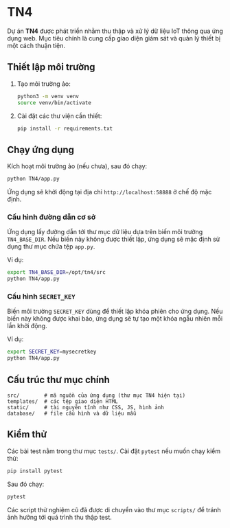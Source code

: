 # TN4

Dự án **TN4** được phát triển nhằm thu thập và xử lý dữ liệu IoT thông qua ứng dụng web. Mục tiêu chính là cung cấp giao diện giám sát và quản lý thiết bị một cách thuận tiện.

## Thiết lập môi trường

1. Tạo môi trường ảo:
   ```bash
   python3 -m venv venv
   source venv/bin/activate
   ```
2. Cài đặt các thư viện cần thiết:
   ```bash
   pip install -r requirements.txt
   ```

## Chạy ứng dụng

Kích hoạt môi trường ảo (nếu chưa), sau đó chạy:
```bash
python TN4/app.py
```
Ứng dụng sẽ khởi động tại địa chỉ `http://localhost:58888` ở chế độ mặc định.

### Cấu hình đường dẫn cơ sở

Ứng dụng lấy đường dẫn tới thư mục dữ liệu dựa trên biến môi trường
`TN4_BASE_DIR`. Nếu biến này không được thiết lập, ứng dụng sẽ mặc định sử
dụng thư mục chứa tệp `app.py`.

Ví dụ:

```bash
export TN4_BASE_DIR=/opt/tn4/src
python TN4/app.py
```

### Cấu hình `SECRET_KEY`

Biến môi trường `SECRET_KEY` dùng để thiết lập khóa phiên cho ứng dụng.
Nếu biến này không được khai báo, ứng dụng sẽ tự tạo một khóa ngẫu nhiên
mỗi lần khởi động.

Ví dụ:

```bash
export SECRET_KEY=mysecretkey
python TN4/app.py
```

## Cấu trúc thư mục chính

```
src/        # mã nguồn của ứng dụng (thư mục TN4 hiện tại)
templates/  # các tệp giao diện HTML
static/     # tài nguyên tĩnh như CSS, JS, hình ảnh
database/   # file cấu hình và dữ liệu mẫu
```
## Kiểm thử

Các bài test nằm trong thư mục `tests/`. Cài đặt `pytest` nếu muốn chạy kiểm thử:

```bash
pip install pytest
```

Sau đó chạy:

```bash
pytest
```

Các script thử nghiệm cũ đã được di chuyển vào thư mục `scripts/` để tránh ảnh hưởng tới quá trình thu thập test.
